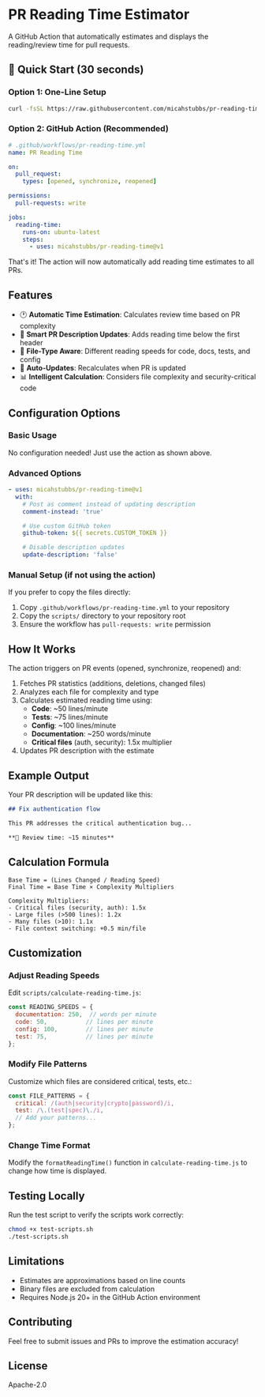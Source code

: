 # PR Reading Time Estimator

A GitHub Action that automatically estimates and displays the reading/review time for pull requests.

## 🚀 Quick Start (30 seconds)

### Option 1: One-Line Setup
```bash
curl -fsSL https://raw.githubusercontent.com/micahstubbs/pr-reading-time/main/setup.sh | bash
```

### Option 2: GitHub Action (Recommended)
```yaml
# .github/workflows/pr-reading-time.yml
name: PR Reading Time

on:
  pull_request:
    types: [opened, synchronize, reopened]

permissions:
  pull-requests: write

jobs:
  reading-time:
    runs-on: ubuntu-latest
    steps:
      - uses: micahstubbs/pr-reading-time@v1
```

That's it! The action will now automatically add reading time estimates to all PRs.

## Features

- 🕐 **Automatic Time Estimation**: Calculates review time based on PR complexity
- 📝 **Smart PR Description Updates**: Adds reading time below the first header
- 🎯 **File-Type Aware**: Different reading speeds for code, docs, tests, and config
- 🔄 **Auto-Updates**: Recalculates when PR is updated
- 📊 **Intelligent Calculation**: Considers file complexity and security-critical code

## Configuration Options

### Basic Usage
No configuration needed! Just use the action as shown above.

### Advanced Options
```yaml
- uses: micahstubbs/pr-reading-time@v1
  with:
    # Post as comment instead of updating description
    comment-instead: 'true'

    # Use custom GitHub token
    github-token: ${{ secrets.CUSTOM_TOKEN }}

    # Disable description updates
    update-description: 'false'
```

### Manual Setup (if not using the action)

If you prefer to copy the files directly:

1. Copy `.github/workflows/pr-reading-time.yml` to your repository
2. Copy the `scripts/` directory to your repository root
3. Ensure the workflow has `pull-requests: write` permission

## How It Works

The action triggers on PR events (opened, synchronize, reopened) and:

1. Fetches PR statistics (additions, deletions, changed files)
2. Analyzes each file for complexity and type
3. Calculates estimated reading time using:
   - **Code**: ~50 lines/minute
   - **Tests**: ~75 lines/minute
   - **Config**: ~100 lines/minute
   - **Documentation**: ~250 words/minute
   - **Critical files** (auth, security): 1.5x multiplier
4. Updates PR description with the estimate

## Example Output

Your PR description will be updated like this:

```markdown
## Fix authentication flow

This PR addresses the critical authentication bug...

**📖 Review time: ~15 minutes**
```

## Calculation Formula

```
Base Time = (Lines Changed / Reading Speed)
Final Time = Base Time × Complexity Multipliers

Complexity Multipliers:
- Critical files (security, auth): 1.5x
- Large files (>500 lines): 1.2x
- Many files (>10): 1.1x
- File context switching: +0.5 min/file
```

## Customization

### Adjust Reading Speeds

Edit `scripts/calculate-reading-time.js`:

```javascript
const READING_SPEEDS = {
  documentation: 250,  // words per minute
  code: 50,           // lines per minute
  config: 100,        // lines per minute
  test: 75,           // lines per minute
};
```

### Modify File Patterns

Customize which files are considered critical, tests, etc.:

```javascript
const FILE_PATTERNS = {
  critical: /(auth|security|crypto|password)/i,
  test: /\.(test|spec)\./i,
  // Add your patterns...
};
```

### Change Time Format

Modify the `formatReadingTime()` function in `calculate-reading-time.js` to change how time is displayed.

## Testing Locally

Run the test script to verify the scripts work correctly:

```bash
chmod +x test-scripts.sh
./test-scripts.sh
```

## Limitations

- Estimates are approximations based on line counts
- Binary files are excluded from calculation
- Requires Node.js 20+ in the GitHub Action environment

## Contributing

Feel free to submit issues and PRs to improve the estimation accuracy!

## License

Apache-2.0